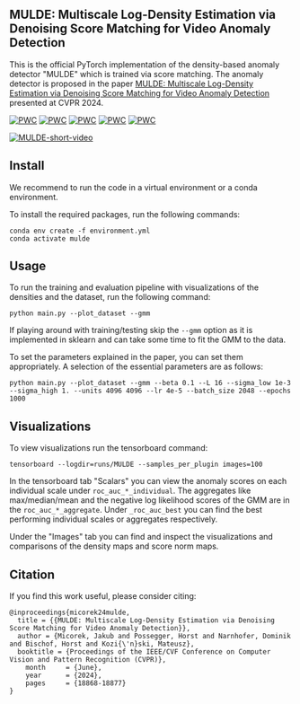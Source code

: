 ## MULDE: Multiscale Log-Density Estimation via Denoising Score Matching for Video Anomaly Detection

This is the official PyTorch implementation of the density-based anomaly detector "MULDE" which is trained via score matching. The anomaly detector is proposed in the paper 
[MULDE: Multiscale Log-Density Estimation via Denoising Score Matching for Video Anomaly Detection](https://openaccess.thecvf.com/content/CVPR2024/html/Micorek_MULDE_Multiscale_Log-Density_Estimation_via_Denoising_Score_Matching_for_Video_CVPR_2024_paper.html) presented at CVPR 2024.

[![PWC](https://img.shields.io/endpoint.svg?url=https://paperswithcode.com/badge/mulde-multiscale-log-density-estimation-via/anomaly-detection-on-ucsd-ped2)](https://paperswithcode.com/sota/anomaly-detection-on-ucsd-ped2?p=mulde-multiscale-log-density-estimation-via)
[![PWC](https://img.shields.io/endpoint.svg?url=https://paperswithcode.com/badge/mulde-multiscale-log-density-estimation-via/anomaly-detection-on-chuk-avenue)](https://paperswithcode.com/sota/anomaly-detection-on-chuk-avenue?p=mulde-multiscale-log-density-estimation-via)
[![PWC](https://img.shields.io/endpoint.svg?url=https://paperswithcode.com/badge/mulde-multiscale-log-density-estimation-via/anomaly-detection-on-shanghaitech)](https://paperswithcode.com/sota/anomaly-detection-on-shanghaitech?p=mulde-multiscale-log-density-estimation-via)
[![PWC](https://img.shields.io/endpoint.svg?url=https://paperswithcode.com/badge/mulde-multiscale-log-density-estimation-via/anomaly-detection-on-ubnormal)](https://paperswithcode.com/sota/anomaly-detection-on-ubnormal?p=mulde-multiscale-log-density-estimation-via)
[![PWC](https://img.shields.io/endpoint.svg?url=https://paperswithcode.com/badge/mulde-multiscale-log-density-estimation-via/anomaly-detection-in-surveillance-videos-on)](https://paperswithcode.com/sota/anomaly-detection-in-surveillance-videos-on?p=mulde-multiscale-log-density-estimation-via)

[![MULDE-short-video](https://img.youtube.com/vi/WoYCf9NWQmQ/0.jpg)](https://www.youtube.com/watch?v=WoYCf9NWQmQ)

## Install

We recommend to run the code in a virtual environment or a conda environment.

To install the required packages, run the following commands:
```
conda env create -f environment.yml
conda activate mulde
```


## Usage
To run the training and evaluation pipeline with visualizations of the densities and the dataset, run the following command:
```
python main.py --plot_dataset --gmm
```

If playing around with training/testing skip the ``--gmm`` option as it is implemented in sklearn and can take some time to fit the GMM to the data. 

To set the parameters explained in the paper, you can set them appropriately. A selection of the essential parameters are as follows:
```
python main.py --plot_dataset --gmm --beta 0.1 --L 16 --sigma_low 1e-3 --sigma_high 1. --units 4096 4096 --lr 4e-5 --batch_size 2048 --epochs 1000
```


## Visualizations
To view visualizations run the tensorboard command:
```
tensorboard --logdir=runs/MULDE --samples_per_plugin images=100
```
In the tensorboard tab "Scalars" you can view the anomaly scores on each individual scale under ``roc_auc_*_individual``. The aggregates like max/median/mean and the negative log likelihood scores of the GMM are in the ``roc_auc_*_aggregate``. Under ``_roc_auc_best`` you can find the best performing individual scales or aggregates respectively.

Under the "Images" tab you can find and inspect the visualizations and comparisons of the density maps and score norm maps.

## Citation
If you find this work useful, please consider citing:
```
@inproceedings{micorek24mulde,
  title = {{MULDE: Multiscale Log-Density Estimation via Denoising Score Matching for Video Anomaly Detection}},
  author = {Micorek, Jakub and Possegger, Horst and Narnhofer, Dominik and Bischof, Horst and Kozi{\'n}ski, Mateusz},
  booktitle = {Proceedings of the IEEE/CVF Conference on Computer Vision and Pattern Recognition (CVPR)},
    month     = {June},
    year      = {2024},
    pages     = {18868-18877}
}
```

